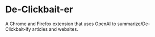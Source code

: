 # De-Clickbait-er
A Chrome and Firefox extension that uses OpenAI to summarize/De-Clickbait-ify articles and websites. 
